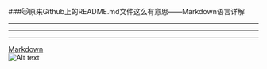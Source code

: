 ###:cat:原来Github上的README.md文件这么有意思——Markdown语言详解  
***  
---  
- - - -   
[Markdown](http://blog.csdn.net/zhaokaiqiang1992/article/details/41349819)  
![Alt text](https://image.baidu.com/search/detail?ct=503316480&z=0&ipn=d&word=%E5%89%8D%E7%AB%AF&step_word=&hs=0&pn=187&spn=0&di=183203787030&pi=0&rn=1&tn=baiduimagedetail&is=0%2C0&istype=2&ie=utf-8&oe=utf-8&in=&cl=2&lm=-1&st=-1&cs=2749468110%2C4196304196&os=3889650766%2C737453805&simid=4222565173%2C803030994&adpicid=0&lpn=0&ln=1946&fr=&fmq=1493878819008_R&fm=result&ic=0&s=undefined&se=&sme=&tab=0&width=&height=&face=undefined&ist=&jit=&cg=&bdtype=0&oriquery=&objurl=http%3A%2F%2Fa2.leadongcdn.cn%2Fcloud%2FjjBnkKRjlSonqmqq%2Fwendangong.jpg&fromurl=ippr_z2C%24qAzdH3FAzdH3Fooo_z%26e3Bto5g1j6_z%26e3BvgAzdH3Ft10dlcd_z%26e3Bip4s&gsm=96&rpstart=0&rpnum=0)